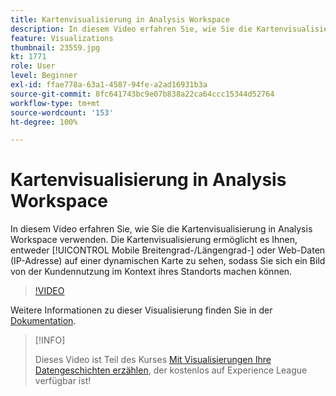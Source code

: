 ```yaml
---
title: Kartenvisualisierung in Analysis Workspace
description: In diesem Video erfahren Sie, wie Sie die Kartenvisualisierung in Analysis Workspace verwenden. Die Kartenvisualisierung ermöglicht es Ihnen, entweder Mobile- (Breitengrad/Längengrad) oder Web-Daten (IP-Adresse) auf einer dynamischen Karte zu sehen, sodass Sie sich ein Bild von der Kundennutzung im Kontext ihres Standorts machen können.
feature: Visualizations
thumbnail: 23559.jpg
kt: 1771
role: User
level: Beginner
exl-id: ffae778a-63a1-4587-94fe-a2ad16931b3a
source-git-commit: 8fc641743bc9e07b838a22ca64ccc15344d52764
workflow-type: tm+mt
source-wordcount: '153'
ht-degree: 100%

---
```


# Kartenvisualisierung in Analysis Workspace

In diesem Video erfahren Sie, wie Sie die Kartenvisualisierung in Analysis Workspace verwenden. Die Kartenvisualisierung ermöglicht es Ihnen, entweder [!UICONTROL Mobile Breitengrad-/Längengrad-] oder Web-Daten (IP-Adresse) auf einer dynamischen Karte zu sehen, sodass Sie sich ein Bild von der Kundennutzung im Kontext ihres Standorts machen können.

>[!VIDEO](https://video.tv.adobe.com/v/23559/?quality=12&learn=on)

Weitere Informationen zu dieser Visualisierung finden Sie in der [Dokumentation](https://experienceleague.adobe.com/docs/analytics/analyze/analysis-workspace/visualizations/map-visualization.html?lang=de).

>[!INFO]
>
> Dieses Video ist Teil des Kurses [Mit Visualisierungen Ihre Datengeschichten erzählen](https://experienceleague.adobe.com/?recommended=Analytics-U-1-2021.1.visualizations&amp;lang=de), der kostenlos auf Experience League verfügbar ist!
